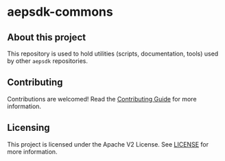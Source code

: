 # aepsdk-commons


## About this project

This repository is used to hold utilities (scripts, documentation, tools) used by other `aepsdk` repositories.

## Contributing

Contributions are welcomed! Read the [Contributing Guide](./.github/CONTRIBUTING.md) for more information.

## Licensing

This project is licensed under the Apache V2 License. See [LICENSE](./LICENSE) for more information.

